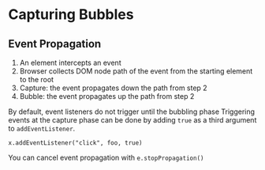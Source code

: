 # Capturing Bubbles

## Event Propagation
1. An element intercepts an event
2. Browser collects DOM node path of the event from the starting element to the root
3. Capture: the event propagates down the path from step 2
4. Bubble: the event propagates up the path from step 2

By default, event listeners do not trigger until the bubbling phase
Triggering events at the capture phase can be done by adding `true` as a third argument to `addEventListener`.

```
x.addEventListener("click", foo, true)
```

You can cancel event propagation with `e.stopPropagation()`
